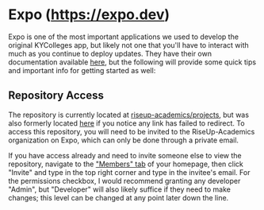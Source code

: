 # Expo (https://expo.dev)
Expo is one of the most important applications we used to develop the original KYColleges app, but likely not one that you'll have to interact with much as you continue to deploy updates. They have their own documentation available [here](https://docs.expo.dev/), but the following will provide some quick tips and important info for getting started as well:

## Repository Access
The repository is currently located at [riseup-academics/projects](https://expo.dev/accounts/riseup-academics/projects/kycolleges), but was also formerly located [here](https://expo.dev/accounts/carsonstary/projects/kycolleges) if you notice any link has failed to redirect. To access this repository, you will need to be invited to the RiseUp-Academics organization on Expo, which can only be done through a private email. 

If you have access already and need to invite someone else to view the repository, navigate to the ["Members" tab](https://expo.dev/accounts/riseup-academics/settings/members) of your homepage, then click "Invite" and type in the top right corner and type in the invitee's email. For the permissions checkbox, I would recommend granting any developer "Admin", but "Developer" will also likely suffice if they need to make changes; this level can be changed at any point later down the line.
